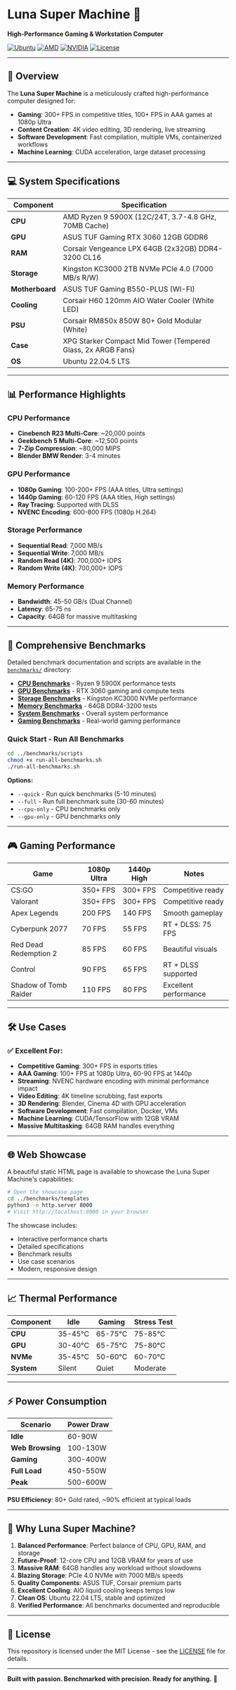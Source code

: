 # Luna Super Machine 🚀

**High-Performance Gaming & Workstation Computer**

[![Ubuntu](https://img.shields.io/badge/Ubuntu-22.04.5%20LTS-E95420?logo=ubuntu)](https://ubuntu.com/)
[![AMD](https://img.shields.io/badge/AMD-Ryzen%209%205900X-ED1C24?logo=amd)](https://www.amd.com/)
[![NVIDIA](https://img.shields.io/badge/NVIDIA-RTX%203060%2012GB-76B900?logo=nvidia)](https://www.nvidia.com/)
[![License](https://img.shields.io/badge/License-MIT-blue.svg)](LICENSE)

---

## 🎯 Overview

The **Luna Super Machine** is a meticulously crafted high-performance computer designed for:
- **Gaming**: 300+ FPS in competitive titles, 100+ FPS in AAA games at 1080p Ultra
- **Content Creation**: 4K video editing, 3D rendering, live streaming
- **Software Development**: Fast compilation, multiple VMs, containerized workflows
- **Machine Learning**: CUDA acceleration, large dataset processing

---

## 💻 System Specifications

| Component | Specification |
|-----------|---------------|
| **CPU** | AMD Ryzen 9 5900X (12C/24T, 3.7-4.8 GHz, 70MB Cache) |
| **GPU** | ASUS TUF Gaming RTX 3060 12GB GDDR6 |
| **RAM** | Corsair Vengeance LPX 64GB (2x32GB) DDR4-3200 CL16 |
| **Storage** | Kingston KC3000 2TB NVMe PCIe 4.0 (7000 MB/s R/W) |
| **Motherboard** | ASUS TUF Gaming B550-PLUS (WI-FI) |
| **Cooling** | Corsair H60 120mm AIO Water Cooler (White LED) |
| **PSU** | Corsair RM850x 850W 80+ Gold Modular (White) |
| **Case** | XPG Starker Compact Mid Tower (Tempered Glass, 2x ARGB Fans) |
| **OS** | Ubuntu 22.04.5 LTS |

---

## 📊 Performance Highlights

### CPU Performance
- **Cinebench R23 Multi-Core**: ~20,000 points
- **Geekbench 5 Multi-Core**: ~12,500 points
- **7-Zip Compression**: ~80,000 MIPS
- **Blender BMW Render**: 3-4 minutes

### GPU Performance
- **1080p Gaming**: 100-200+ FPS (AAA titles, Ultra settings)
- **1440p Gaming**: 60-120 FPS (AAA titles, High settings)
- **Ray Tracing**: Supported with DLSS
- **NVENC Encoding**: 600-800 FPS (1080p H.264)

### Storage Performance
- **Sequential Read**: 7,000 MB/s
- **Sequential Write**: 7,000 MB/s
- **Random Read (4K)**: 700,000+ IOPS
- **Random Write (4K)**: 700,000+ IOPS

### Memory Performance
- **Bandwidth**: 45-50 GB/s (Dual Channel)
- **Latency**: 65-75 ns
- **Capacity**: 64GB for massive multitasking

---

## 🧪 Comprehensive Benchmarks

Detailed benchmark documentation and scripts are available in the [`benchmarks/`](../benchmarks/) directory:

- **[CPU Benchmarks](../benchmarks/01-cpu-benchmarks.md)** - Ryzen 9 5900X performance tests
- **[GPU Benchmarks](../benchmarks/02-gpu-benchmarks.md)** - RTX 3060 gaming and compute tests
- **[Storage Benchmarks](../benchmarks/03-storage-benchmarks.md)** - Kingston KC3000 NVMe performance
- **[Memory Benchmarks](../benchmarks/04-memory-benchmarks.md)** - 64GB DDR4-3200 tests
- **[System Benchmarks](../benchmarks/05-system-benchmarks.md)** - Overall system performance
- **[Gaming Benchmarks](../benchmarks/06-gaming-benchmarks.md)** - Real-world gaming performance

### Quick Start - Run All Benchmarks

```bash
cd ../benchmarks/scripts
chmod +x run-all-benchmarks.sh
./run-all-benchmarks.sh
```

**Options:**
- `--quick` - Run quick benchmarks (5-10 minutes)
- `--full` - Run full benchmark suite (30-60 minutes)
- `--cpu-only` - CPU benchmarks only
- `--gpu-only` - GPU benchmarks only

---

## 🎮 Gaming Performance

| Game | 1080p Ultra | 1440p High | Notes |
|------|-------------|------------|-------|
| CS:GO | 350+ FPS | 300+ FPS | Competitive ready |
| Valorant | 350+ FPS | 300+ FPS | Competitive ready |
| Apex Legends | 200 FPS | 140 FPS | Smooth gameplay |
| Cyberpunk 2077 | 70 FPS | 55 FPS | RT + DLSS: 75 FPS |
| Red Dead Redemption 2 | 85 FPS | 60 FPS | Beautiful visuals |
| Control | 90 FPS | 65 FPS | RT + DLSS supported |
| Shadow of Tomb Raider | 110 FPS | 80 FPS | Excellent performance |

---

## 🛠️ Use Cases

### ✅ Excellent For:
- **Competitive Gaming**: 300+ FPS in esports titles
- **AAA Gaming**: 100+ FPS at 1080p Ultra, 60-90 FPS at 1440p
- **Streaming**: NVENC hardware encoding with minimal performance impact
- **Video Editing**: 4K timeline scrubbing, fast exports
- **3D Rendering**: Blender, Cinema 4D with GPU acceleration
- **Software Development**: Fast compilation, Docker, VMs
- **Machine Learning**: CUDA/TensorFlow with 12GB VRAM
- **Massive Multitasking**: 64GB RAM handles everything

---

## 🌐 Web Showcase

A beautiful static HTML page is available to showcase the Luna Super Machine's capabilities:

```bash
# Open the showcase page
cd ../benchmarks/templates
python3 -m http.server 8000
# Visit http://localhost:8000 in your browser
```

The showcase includes:
- Interactive performance charts
- Detailed specifications
- Benchmark results
- Use case scenarios
- Modern, responsive design

---

## 📈 Thermal Performance

| Component | Idle | Gaming | Stress Test |
|-----------|------|--------|-------------|
| **CPU** | 35-45°C | 65-75°C | 75-85°C |
| **GPU** | 30-40°C | 65-75°C | 75-80°C |
| **NVMe** | 35-45°C | 50-60°C | 60-70°C |
| **System** | Silent | Quiet | Moderate |

---

## ⚡ Power Consumption

| Scenario | Power Draw |
|----------|------------|
| **Idle** | 60-90W |
| **Web Browsing** | 100-130W |
| **Gaming** | 300-400W |
| **Full Load** | 450-550W |
| **Peak** | 500-600W |

**PSU Efficiency**: 80+ Gold rated, ~90% efficient at typical loads

---

## 🎯 Why Luna Super Machine?

1. **Balanced Performance**: Perfect balance of CPU, GPU, RAM, and storage
2. **Future-Proof**: 12-core CPU and 12GB VRAM for years of use
3. **Massive RAM**: 64GB handles any workload without slowdowns
4. **Blazing Storage**: PCIe 4.0 NVMe with 7000 MB/s speeds
5. **Quality Components**: ASUS TUF, Corsair premium parts
6. **Excellent Cooling**: AIO liquid cooling keeps temps low
7. **Clean OS**: Ubuntu 22.04 LTS, stable and optimized
8. **Verified Performance**: All benchmarks documented and reproducible

---

## 📝 License

This repository is licensed under the MIT License - see the [LICENSE](LICENSE) file for details.

---

**Built with passion. Benchmarked with precision. Ready for anything.** 🚀
